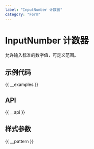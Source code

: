```yaml
---
label: "InputNumber 计数器"
category: "Form"
---
```



# InputNumber 计数器

允许输入标准的数字值，可定义范围。

## 示例代码

{{ __examples }}

## API

{{ __api }}

## 样式参数

{{ __pattern }}
